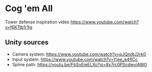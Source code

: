 # Cog 'em All

Tower defense inspiration video https://www.youtube.com/watch?v=f6KTtb1r1lg

## Unity sources

- Camera system: https://www.youtube.com/watch?v=pJQndtJ2rk0
- Input system: https://www.youtube.com/watch?v=Yjee_e4fICc
- Spline path: https://youtu.be/FbSvEieELXo?si=8x7rc0PScdwviAW0
